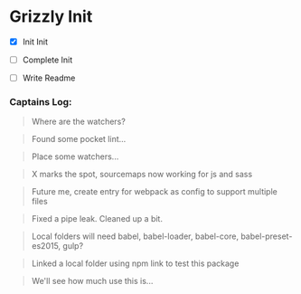 # Grizzly Init

- [x] Init Init
- [ ] Complete Init
- [ ] Write Readme


### Captains Log:

> Where are the watchers?

> Found some pocket lint...

> Place some watchers...

> X marks the spot, sourcemaps now working for js and sass

> Future me, create entry for webpack as config to support multiple files

> Fixed a pipe leak. Cleaned up a bit.

> Local folders will need babel, babel-loader, babel-core, babel-preset-es2015, gulp?

> Linked a local folder using npm link to test this package

> We'll see how much use this is...
